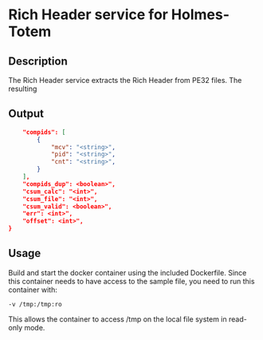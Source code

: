 # Rich Header service for Holmes-Totem

## Description

The Rich Header service extracts the Rich Header from PE32 files. The resulting 

## Output
```json
    "compids": [
        {
            "mcv": "<string>",
            "pid": "<string>",
            "cnt": "<string>",
        }
    ],
    "compids_dup": <boolean>",
    "csum_calc": "<int>",
    "csum_file": "<int>",
    "csum_valid": <boolean>",
    "err": <int>",
    "offset": <int>",
}
```

## Usage

Build and start the docker container using the included Dockerfile. Since this container needs to have access to the sample file, you need to run this container with:

`-v /tmp:/tmp:ro`

This allows the container to access /tmp on the local file system in read-only mode.
